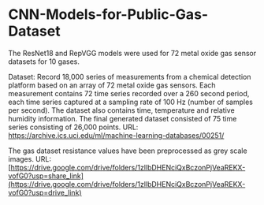 # CNN-Models-for-Public-Gas-Dataset
The ResNet18 and RepVGG models were used for 72 metal oxide gas sensor datasets for 10 gases.

Dataset: Record 18,000 series of measurements from a chemical detection platform based on an array of 72 metal oxide gas sensors. Each measurement contains 72 time series recorded over a 260 second period, each time series captured at a sampling rate of 100 Hz (number of samples per second). The dataset also contains time, temperature and relative humidity information. The final generated dataset consisted of 75 time series consisting of 26,000 points.
URL: https://archive.ics.uci.edu/ml/machine-learning-databases/00251/

The gas dataset resistance values have been preprocessed as grey scale images. 
URL: [https://drive.google.com/drive/folders/1zllbDHENciQxBczonPjVeaREKX-vofG0?usp=share_link](https://drive.google.com/drive/folders/1zllbDHENciQxBczonPjVeaREKX-vofG0?usp=drive_link)
